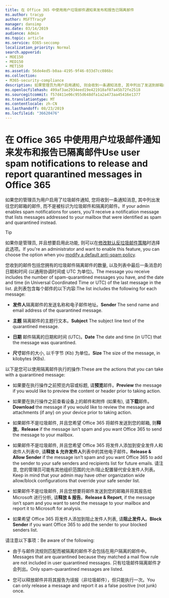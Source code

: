 ```yaml
---
title: 在 Office 365 中使用用户垃圾邮件通知来发布和报告已隔离邮件
ms.author: tracyp
author: MSFTTracyP
manager: dansimp
ms.date: 03/14/2019
audience: Admin
ms.topic: article
ms.service: O365-seccomp
localization_priority: Normal
search.appverid:
- MOE150
- MED150
- MET150
ms.assetid: 56de4ed5-b0aa-4195-9f46-033d7cc086bc
ms.collection:
- M365-security-compliance
description: 如果管理员为用户启用通知, 则会收到一条通知消息, 其中列出了发送到邮箱的邮件, 并被标识为垃圾邮件、批量邮件或网络钓鱼邮件。 您可以在收到通知后释放或报告邮件。
ms.openlocfilehash: 499af3ae2934eed19e421918af07a45b72fe2518
ms.sourcegitcommit: f57d411e06c955d648dfa1a2a473aa45416e1377
ms.translationtype: MT
ms.contentlocale: zh-CN
ms.lasthandoff: 08/23/2019
ms.locfileid: "36620476"
---
```

# <a name="use-user-spam-notifications-to-release-and-report-quarantined-messages-in-office-365"></a><span data-ttu-id="f81a5-104">在 Office 365 中使用用户垃圾邮件通知来发布和报告已隔离邮件</span><span class="sxs-lookup"><span data-stu-id="f81a5-104">Use user spam notifications to release and report quarantined messages in Office 365</span></span>

<span data-ttu-id="f81a5-105">如果您的管理员为用户启用了垃圾邮件通知, 您将收到一条通知消息, 其中列出发往您的邮箱的邮件, 而不是被标识为垃圾邮件和隔离的邮件。</span><span class="sxs-lookup"><span data-stu-id="f81a5-105">If your admin enables spam notifications for users, you'll receive a notification message that lists messages addressed to your mailbox that were identified as spam and quarantined instead.</span></span>
  
> [!TIP]
> <span data-ttu-id="f81a5-106">如果你是管理员, 并且想要启用此功能, 则可以在[修改默认反垃圾邮件策略](https://go.microsoft.com/fwlink/?LinkId=800313)时选择此选项。</span><span class="sxs-lookup"><span data-stu-id="f81a5-106">If you're an administrator and want to enable this feature, you can choose the option when you [modify a default anti-spam policy](https://go.microsoft.com/fwlink/?LinkId=800313).</span></span> 
  
<span data-ttu-id="f81a5-107">您收到的邮件包括您拥有的垃圾邮件隔离邮件的数量, 以及列表中最后一条消息的日期和时间 (以通用协调时间或 UTC 为单位)。</span><span class="sxs-lookup"><span data-stu-id="f81a5-107">The message you receive includes the number of spam-quarantined messages you have, and the date and time (in Universal Coordinated Time or UTC) of the last message in the list.</span></span> <span data-ttu-id="f81a5-108">此列表包含每个邮件的以下内容:</span><span class="sxs-lookup"><span data-stu-id="f81a5-108">The list includes the following for each message:</span></span>
  
- <span data-ttu-id="f81a5-109">**发件人**隔离邮件的发送名称和电子邮件地址。</span><span class="sxs-lookup"><span data-stu-id="f81a5-109">**Sender** The send name and email address of the quarantined message.</span></span> 
    
- <span data-ttu-id="f81a5-110">**主题** 隔离邮件的主题行文本。</span><span class="sxs-lookup"><span data-stu-id="f81a5-110">**Subject** The subject line text of the quarantined message.</span></span> 
    
- <span data-ttu-id="f81a5-111">**日期** 邮件隔离的日期和时间 (UTC)。</span><span class="sxs-lookup"><span data-stu-id="f81a5-111">**Date** The date and time (in UTC) that the message was quarantined.</span></span> 
    
- <span data-ttu-id="f81a5-112">**尺寸**邮件的大小, 以千字节 (Kb) 为单位。</span><span class="sxs-lookup"><span data-stu-id="f81a5-112">**Size** The size of the message, in kilobytes (KBs).</span></span> 
    
<span data-ttu-id="f81a5-113">以下是您可以使用隔离邮件执行的操作:</span><span class="sxs-lookup"><span data-stu-id="f81a5-113">These are the actions that you can take with a quarantined message:</span></span>

- <span data-ttu-id="f81a5-114">如果要在执行操作之前预览内容或标题, 请**预览**邮件。</span><span class="sxs-lookup"><span data-stu-id="f81a5-114">**Preview** the message if you would like to preview the content or header prior to taking action.</span></span>

- <span data-ttu-id="f81a5-115">如果要在执行操作之前查看设备上的邮件和附件 (如果有), 请**下载**邮件。</span><span class="sxs-lookup"><span data-stu-id="f81a5-115">**Download** the message if you would like to review the message and attachments (if any) on your device prior to taking action.</span></span>

- <span data-ttu-id="f81a5-116">如果邮件不是垃圾邮件, 并且您希望 Office 365 将邮件发送到您的邮箱, 则**释放**。</span><span class="sxs-lookup"><span data-stu-id="f81a5-116">**Release** if the message isn’t spam and you want Office 365 to send the message to your mailbox.</span></span>

- <span data-ttu-id="f81a5-117">如果邮件不是垃圾邮件, 并且您希望 Office 365 将发件人添加到安全发件人和收件人列表中, 请**释放 & 允许发件人**列表中的其他电子邮件。</span><span class="sxs-lookup"><span data-stu-id="f81a5-117">**Release & Allow Sender** if the message isn’t spam and you want Office 365 to add the sender to your safe senders and recipients list for future emails.</span></span> <span data-ttu-id="f81a5-118">请注意, 您的管理员可能有其他组织范围的允许/阻止配置替代安全发件人列表。</span><span class="sxs-lookup"><span data-stu-id="f81a5-118">Keep in mind that your admin may have other organization wide allow/block configurations that override your safe sender list.</span></span>

- <span data-ttu-id="f81a5-119">如果邮件不是垃圾邮件, 并且您想要将邮件发送到您的邮箱并将其报告给 Microsoft 进行分析, 请**释放 & 报告**。</span><span class="sxs-lookup"><span data-stu-id="f81a5-119">**Release & Report**, if the message isn’t spam and you want to send the message to your mailbox and report it to Microsoft for analysis.</span></span>

- <span data-ttu-id="f81a5-120">如果希望 Office 365 将发件人添加到阻止发件人列表, 请**阻止发件人**。</span><span class="sxs-lookup"><span data-stu-id="f81a5-120">**Block Sender** if you want Office 365 to add the sender to your blocked senders list.</span></span>

<span data-ttu-id="f81a5-121">请注意以下事项：</span><span class="sxs-lookup"><span data-stu-id="f81a5-121">Be aware of the following:</span></span>
  
- <span data-ttu-id="f81a5-122">由于与邮件流规则匹配而被隔离的邮件不会包括在用户隔离的邮件中。</span><span class="sxs-lookup"><span data-stu-id="f81a5-122">Messages that are quarantined because they matched a mail flow rule are not included in user quarantined messages.</span></span> <span data-ttu-id="f81a5-123">只有垃圾邮件隔离邮件才会列出。</span><span class="sxs-lookup"><span data-stu-id="f81a5-123">Only spam-quarantined messages are listed.</span></span>
    
- <span data-ttu-id="f81a5-124">您可以释放邮件并将其报告为误报（非垃圾邮件），但只能执行一次。</span><span class="sxs-lookup"><span data-stu-id="f81a5-124">You can only release a message and report it as a false positive (not junk) once.</span></span>
    

